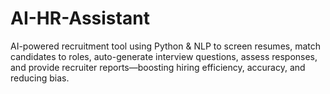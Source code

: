 # AI-HR-Assistant
AI-powered recruitment tool using Python &amp; NLP to screen resumes, match candidates to roles, auto-generate interview questions, assess responses, and provide recruiter reports—boosting hiring efficiency, accuracy, and reducing bias.

